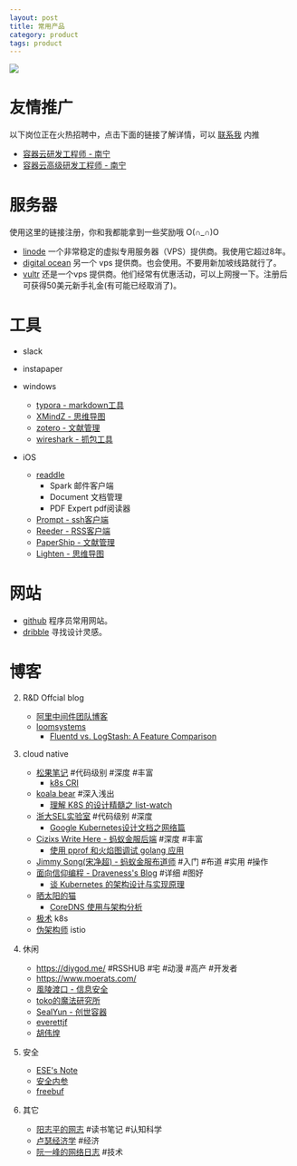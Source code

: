 ```yaml
---
layout: post
title: 常用产品
category: product
tags: product
---
```


![](https://cdn.kelu.org/blog/tags/tools.jpg)

# 友情推广

以下岗位正在火热招聘中，点击下面的链接了解详情，可以 [联系我](/me) 内推

* [容器云研发工程师 - 南宁](http://recruit.caih.com/positionDetail?id=241)
* [容器云高级研发工程师 - 南宁](http://recruit.caih.com/positionDetail?id=901)

# 服务器

使用这里的链接注册，你和我都能拿到一些奖励哦 O(∩_∩)O 

* [linode](https://www.linode.com/?r=c4c86a6134a7ff2cb58f7b0cdeeb8295a71482d2) 一个非常稳定的虚拟专用服务器（VPS）提供商。我使用它超过8年。
* [digital ocean](https://m.do.co/c/f595b7f62cc7) 另一个 vps 提供商。也会使用。不要用新加坡线路就行了。
* [vultr](https://www.vultr.com/?ref=7308830) 还是一个vps 提供商。他们经常有优惠活动，可以上网搜一下。注册后可获得50美元新手礼金(有可能已经取消了)。

# 工具

* slack
* instapaper

* windows
    * [typora - markdown工具](https://typora.io/)
    * [XMindZ - 思维导图](https://www.xmind.cn/)
    * [zotero - 文献管理](https://www.zotero.org/)
    * [wireshark - 抓包工具](https://www.wireshark.org/)

* iOS
    * [readdle](https://readdle.com/zh)
        * Spark 邮件客户端
        * Document 文档管理
        * PDF Expert pdf阅读器
    * [Prompt - ssh客户端](https://panic.com/prompt/)
    * [Reeder - RSS客户端](http://reederapp.com/)
    * [PaperShip - 文献管理](https://www.papershipapp.com/)
    * [Lighten - 思维导图](https://lighten.xmind.net/)

# 网站

* [github](https://github.com/kelvinblood) 程序员常用网站。
* [dribble](https://dribbble.com/) 寻找设计灵感。

# 博客

2. R&D Offcial blog 

   * [阿里中间件团队博客](http://jm.taobao.org/)
   * [loomsystems](https://www.loomsystems.com/blog)
     * [Fluentd vs. LogStash: A Feature Comparison](https://www.loomsystems.com/blog/single-post/2017/01/30/a-comparison-of-fluentd-vs-logstash-log-collector)
3. cloud native

   * [松果笔记](https://sycki.com/) #代码级别 #深度 #丰富
     * [k8s CRI](https://sycki.com/articles/kubernetes/k8s-cri)
   * [koala bear](http://wsfdl.com/) #深入浅出
     * [理解 K8S 的设计精髓之 list-watch](http://wsfdl.com/kubernetes/2019/01/10/list_watch_in_k8s.html)
   * [浙大SEL实验室](http://www.sel.zju.edu.cn/) #代码级别 #深度
     * [Google Kubernetes设计文档之网络篇](http://www.sel.zju.edu.cn/?p=353)
   * [Cizixs Write Here - 蚂蚁金服后端](http://cizixs.com/) #深度 #丰富
     * [使用 pprof 和火焰图调试 golang 应用](http://cizixs.com/2017/09/11/profiling-golang-program/)
   * [Jimmy Song(宋净超) - 蚂蚁金服布道师](https://jimmysong.io/) #入门 #布道 #实用 #操作
   * [面向信仰编程 - Draveness's Blog](https://draveness.me/) #详细 #图好
     * [谈 Kubernetes 的架构设计与实现原理](https://draveness.me/understanding-kubernetes)
   * [晒太阳的猫](https://zhengyinyong.com/)
     * [CoreDNS 使用与架构分析](https://zhengyinyong.com/coredns-basis.html)
   * [极术](https://jishu.io/) k8s
   * [伪架构师](https://blog.fleeto.us/) istio
   
3. 休闲
   * <https://diygod.me/> #RSSHUB #宅 #动漫 #高产 #开发者
   * <https://www.moerats.com/>
   * [風陵渡口 - 信息安全](https://thief.one/)
   * [toko的魔法研究所](http://toko.moe/)
   * [SealYun - 创世容器](http://lameleg.com/)
   * [everettjf](https://everettjf.github.io)
   * [胡伟煌](https://www.huweihuang.com/)
5. 安全
   * [ESE's Note](https://esebanana.github.io/)
   * [安全内参](https://www.secrss.com/)
   * [freebuf](https://www.freebuf.com/news/others/864.html)
6. 其它
   * [阳志平的网志](https://www.yangzhiping.com/) #读书笔记 #认知科学
   * [卢瑟经济学](https://zhuanlan.zhihu.com/MRneoanderson) #经济
   * [阮一峰的网络日志](http://www.ruanyifeng.com) #技术